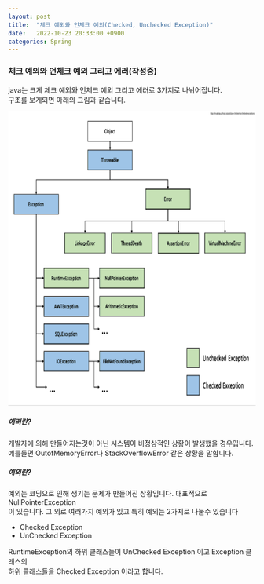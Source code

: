 ```yaml
---
layout: post
title:  "체크 예외와 언체크 예외(Checked, Unchecked Exception)"
date:   2022-10-23 20:33:00 +0900
categories: Spring
---
```


### 체크 예외와 언체크 예외 그리고 에러(작성중)
java는 크게 체크 예외와 언체크 예외 그리고 에러로 3가지로 나뉘어집니다.<br>
구조를 보게되면 아래의 그림과 같습니다.<br>

<img src="/public/img/exception.png"  width="800" height="600"/><br>

##### 에러란?
개발자에 의해 만들어지는것이 아닌 시스템이 비정상적인 상황이 발생했을 경우입니다.<br>
예를들면 OutofMemoryError나 StackOverflowError 같은 상황을 말합니다.

##### 예외란?
예외는 코딩으로 인해 생기는 문제가 만들어진 상황입니다. 대표적으로 NullPointerException<br>
이 있습니다. 그 외로 여러가지 예외가 있고 특히 예외는 2가지로 나눌수 있습니다<br>
 - Checked Exception
 - UnChecked Exception

RuntimeException의 하위 클래스들이 UnChecked Exception 이고 Exception 클래스의<br>
하위 클래스들을 Checked Exception 이라고 합니다.


























